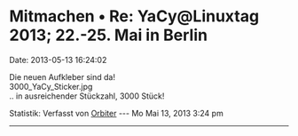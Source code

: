 Mitmachen • Re: YaCy\@Linuxtag 2013; 22.-25. Mai in Berlin
==========================================================

Date: 2013-05-13 16:24:02

Die neuen Aufkleber sind da!\
3000\_YaCy\_Sticker.jpg\
.. in ausreichender Stückzahl, 3000 Stück!

Statistik: Verfasst von
[Orbiter](http://forum.yacy-websuche.de/memberlist.php?mode=viewprofile&u=2)
--- Mo Mai 13, 2013 3:24 pm

------------------------------------------------------------------------
